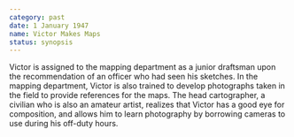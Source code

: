 ```yaml
---
category: past
date: 1 January 1947
name: Victor Makes Maps
status: synopsis
---
```

Victor is assigned to
the mapping department as a junior draftsman upon the recommendation of
an officer who had seen his sketches. In the mapping department, Victor
is also trained to develop photographs taken in the field to provide
references for the maps. The head cartographer, a civilian who is also
an amateur artist, realizes that Victor has a good eye for composition,
and allows him to learn photography by borrowing cameras to use during
his off-duty hours.
